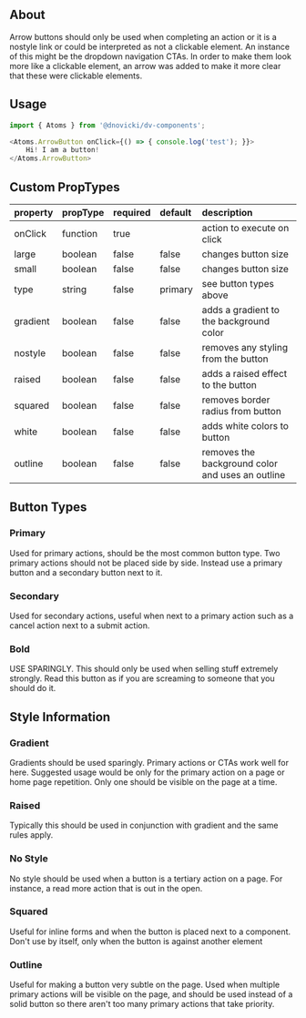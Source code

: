 ## About
Arrow buttons should only be used when completing an action or it is a nostyle link or could be interpreted as not a clickable element. An instance of this might be the dropdown navigation CTAs. In order to make them look more like a clickable element, an arrow was added to make it more clear that these were clickable elements.

## Usage
```javascript
import { Atoms } from '@dnovicki/dv-components';

<Atoms.ArrowButton onClick={() => { console.log('test'); }}>
	Hi! I am a button!
</Atoms.ArrowButton>
```

## Custom PropTypes
| property | propType | required | default | description                                      |
|:---------|:---------|:---------|:--------|:-------------------------------------------------|
| onClick  | function | true     |         | action to execute on click                       |
| large    | boolean  | false    | false   | changes button size                              |
| small    | boolean  | false    | false   | changes button size                              |
| type     | string   | false    | primary | see button types above                           |
| gradient | boolean  | false    | false   | adds a gradient to the background color          |
| nostyle  | boolean  | false    | false   | removes any styling from the button              |
| raised   | boolean  | false    | false   | adds a raised effect to the button               |
| squared  | boolean  | false    | false   | removes border radius from button                |
| white    | boolean  | false    | false   | adds white colors to button                      |
| outline  | boolean  | false    | false   | removes the background color and uses an outline |

## Button Types
### Primary
Used for primary actions, should be the most common button type. Two primary actions should not be placed side by side. Instead use a primary button and a secondary button next to it.

### Secondary
Used for secondary actions, useful when next to a primary action such as a cancel action next to a submit action.

### Bold
USE SPARINGLY. This should only be used when selling stuff extremely strongly. Read this button as if you are screaming to someone that you should do it.

## Style Information
### Gradient
Gradients should be used sparingly. Primary actions or CTAs work well for here. Suggested usage would be only for the primary action on a page or home page repetition. Only one should be visible on the page at a time.

### Raised
Typically this should be used in conjunction with gradient and the same rules apply.

### No Style
No style should be used when a button is a tertiary action on a page. For instance, a read more action that is out in the open.

### Squared
Useful for inline forms and when the button is placed next to a component. Don't use by itself, only when the button is against another element

### Outline
Useful for making a button very subtle on the page. Used when multiple primary actions will
be visible on the page, and should be used instead of a solid button so there aren't too many
primary actions that take priority.
